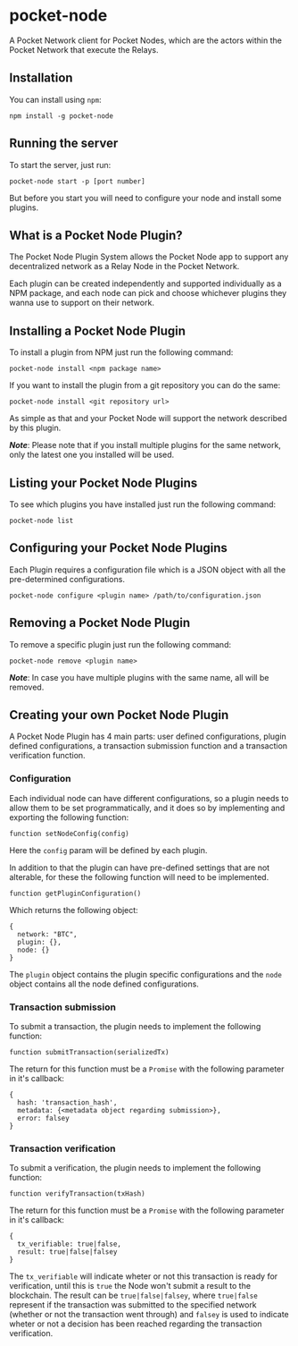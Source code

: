 # pocket-node
A Pocket Network client for Pocket Nodes, which are the actors within the Pocket Network that execute the Relays.

## Installation
You can install using `npm`:

`npm install -g pocket-node`

## Running the server
To start the server, just run:

`pocket-node start -p [port number]`

But before you start you will need to configure your node and install some plugins.

## What is a Pocket Node Plugin?
The Pocket Node Plugin System allows the Pocket Node app to support any decentralized network as a Relay Node in the Pocket Network.

Each plugin can be created independently and supported individually as a NPM package, and each node can pick and choose whichever plugins they wanna use to support on their network.

## Installing a Pocket Node Plugin
To install a plugin from NPM just run the following command:

`pocket-node install <npm package name>`

If you want to install the plugin from a git repository you can do the same:

`pocket-node install <git repository url>`

As simple as that and your Pocket Node will support the network described by this plugin.

***Note***: Please note that if you install multiple plugins for the same network, only the latest one you installed will be used.

## Listing your Pocket Node Plugins
To see which plugins you have installed just run the following command:

`pocket-node list`

## Configuring your Pocket Node Plugins
Each Plugin requires a configuration file which is a JSON object with all the pre-determined configurations.

`pocket-node configure <plugin name> /path/to/configuration.json`

## Removing a Pocket Node Plugin
To remove a specific plugin just run the following command:

`pocket-node remove <plugin name>`

***Note***: In case you have multiple plugins with the same name, all will be removed.

## Creating your own Pocket Node Plugin
A Pocket Node Plugin has 4 main parts: user defined configurations, plugin defined configurations, a transaction submission function and a transaction verification function.

### Configuration
Each individual node can have different configurations, so a plugin needs to allow them to be set programmatically, and it does so by implementing and exporting the following function:

`function setNodeConfig(config)`

Here the `config` param will be defined by each plugin.

In addition to that the plugin can have pre-defined settings that are not alterable, for these the following function will need to be implemented.

`function getPluginConfiguration()`

Which returns the following object:

```
{
  network: "BTC",
  plugin: {},
  node: {}
}
```

The `plugin` object contains the plugin specific configurations and the `node` object contains all the node defined configurations.

### Transaction submission
To submit a transaction, the plugin needs to implement the following function:

`function submitTransaction(serializedTx)`

The return for this function must be a `Promise` with the following parameter in it's callback:

```
{
  hash: 'transaction_hash',
  metadata: {<metadata object regarding submission>},
  error: falsey
}
```

### Transaction verification
To submit a verification, the plugin needs to implement the following function:

`function verifyTransaction(txHash)`

The return for this function must be a `Promise` with the following parameter in it's callback:

```
{
  tx_verifiable: true|false,
  result: true|false|falsey
}
```

The `tx_verifiable` will indicate wheter or not this transaction is ready for verification, until this is `true` the Node won't submit a result to the blockchain. The result can be `true|false|falsey`, where `true|false` represent if the transaction was submitted to the specified network (whether or not the transaction went through) and `falsey` is used to indicate wheter or not a decision has been reached regarding the transaction verification.
